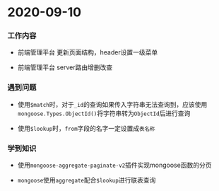 # 2020-09-10

### 工作内容

+ 前端管理平台 更新页面结构，header设置一级菜单

+ 前端管理平台 server路由增删改查

### 遇到问题

+ 使用`$match`时，对于`_id`的查询如果传入字符串无法查询到，应该使用`mongoose.Types.ObjectId()`将字符串转为`ObjectId`后进行查询

+ 使用`$lookup`时，`from`字段的名字一定设置成`表名称`

### 学到知识

+ 使用`mongoose-aggregate-paginate-v2`插件实现mongoose函数的分页

+ `mongoose`使用`aggregate`配合`$lookup`进行联表查询
